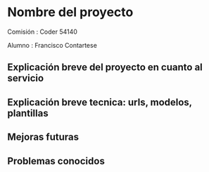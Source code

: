 # Nombre del proyecto

Comisión : Coder 54140

Alumno : Francisco Contartese

## Explicación breve del proyecto en cuanto al servicio

## Explicación breve tecnica: urls, modelos, plantillas

## Mejoras futuras

## Problemas conocidos